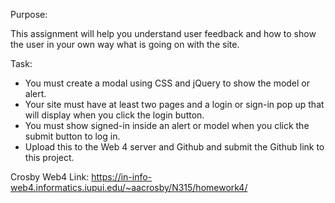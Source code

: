 Purpose:

This assignment will help you understand user feedback and how to show the user in your own way what is going on with the site.

Task:

- You must create a modal using CSS and jQuery to show the model or alert.
- Your site must have at least two pages and a login or sign-in pop up that will display when you click the login button.
- You must show signed-in inside an alert or model when you click the submit button to log in.
- Upload this to the Web 4 server and Github and submit the Github link to this project.

Crosby Web4 Link:
https://in-info-web4.informatics.iupui.edu/~aacrosby/N315/homework4/
